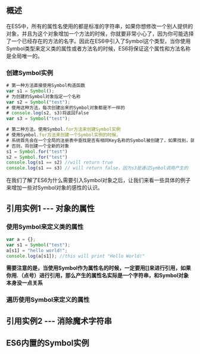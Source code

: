 ## 概述  
在ES5中，所有的属性名使用的都是标准的字符串，如果你想修改一个别人提供的对象，并且为这个对象增加一个方法的时候，你就要非常小心了，因为你可能选择了一个已经存在的方法的名字。因此在ES6中引入了Symbol这个类型，当你使用Symbol类型来定义类的属性或者方法名的时候，ES6将保证这个属性和方法名称是全局唯一的。
### 创建Symbol实例  
```javascript  
# 第一种方法直接使用Symbol构造函数
var s1 = Symbol();
# 为创建的Symbol对象指定一个名称
var s2 = Symbol("test");
# 使用这种方法，每次创建出来的Symbol对象都是不一样的
# console.log(s2, s3)将返回false
var s3 = Symbol("test");

# 第二种方法，使用Symbol.for方法来创建Symbol实例
# 使用Symbol.for方法来创建一个Symbol实例的时候，
# 系统首先会在一个全局的注册表中查找是否有相同Key名称的Symbol被创建了，如果找到，就返回已经存在的对象
# 否则，将创建一个全新的对象
s1 = Symbol.for("test")
s2 = Symbol.for("test")
console.log(s1 == s2) //will return true
console.log(s1 == s3) // will return false，因为s3是通过Symbol调用产生的
```
在我们了解了ES6为什么需要引入Symbol对象之后，让我们来看一些具体的例子来增加一些对Symbol对象的感性的认识。
## 引用实例1 --- 对象的属性  
### 使用Symbol来定义类的属性  
```javascript  
var a = {};
var s1 = Symbol("test");
a[s1] = "hello world!";
console.log(a[s1]); //this will print "Hello World!"
```
**需要注意的是，当使用Symbol作为属性名的时候，一定要用[]来进行引用，如果你用.（点号）进行引用，那么产生的属性名实际是一个字符串，和Symbol对象本身没一点关系**
### 遍历使用Symbol来定义的属性  
## 引用实例2 --- 消除魔术字符串  
## ES6内置的Symbol实例